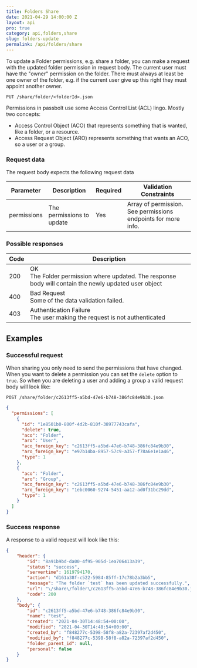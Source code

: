 ```yaml
---
title: Folders Share
date: 2021-04-29 14:00:00 Z
layout: api
pro: true
category: api,folders,share
slug: folders-update
permalink: /api/folders/share
---
```


To update a Folder permissions, e.g. share a folder, you can make a request with the updated folder permission in 
request body. The current user must have the "owner" permission on the folder. There must always at least be one 
owner of the folder, e.g. if the current user give up this right they must appoint another owner.

```
PUT /share/folder/<folderId>.json
```

Permissions in passbolt use some Access Control List (ACL) lingo. Mostly two concepts:
- Access Control Object (ACO) that represents something that is wanted, like a folder, or a resource.
- Access Request Object (ARO) represents something that wants an ACO, so a user or a group.

### Request data

The request body expects the following request data

<table class="table-parameters">
<thead>
    <tr>
        <th>Parameter</th>
        <th>Description</th>
        <th>Required</th>
        <th>Validation Constraints</th>
    </tr>
</thead>
<tbody>
    <tr>
        <td>permissions</td>
        <td>The permissions to update</td>
        <td>Yes</td>
        <td>Array of permission. See permissions endpoints for more info.</td>
    </tr>
</tbody>
</table>

### Possible responses

<table class="table-parameters">
<thead>
  <tr>
   <th>Code</th>
   <th>Description</th>
  </tr>
</thead>
<tbody>
  <tr>
   <td>200</td>
   <td>OK<br/>The Folder permission where updated. The response body will contain the newly updated user object</td>
  </tr>
  <tr>
   <td>400</td>
   <td>Bad Request<br/>Some of the data validation failed.</td>
  </tr>
  <tr>
   <td>403</td>
   <td>Authentication Failure<br/>The user making the request is not authenticated</td>
  </tr>
</tbody>
</table>

## Examples
### Successful request

When sharing you only need to send the permissions that have changed. When you want to delete a permission
you can set the `delete` option to `true`. So when you are deleting a user and adding a group a valid request 
body will look like:

```
POST /share/folder/c2613ff5-a5bd-47e6-b748-386fc84e9b30.json
```
```json
{
  "permissions": [
    {
      "id": "1e8501b0-800f-4d2b-810f-38977743cafa",
      "delete": true,
      "aco": "Folder",
      "aro": "User",
      "aco_foreign_key": "c2613ff5-a5bd-47e6-b748-386fc84e9b30",
      "aro_foreign_key": "e97b14ba-8957-57c9-a357-f78a6e1e1a46",
      "type": 1
    },
    {
      "aco": "Folder",
      "aro": "Group",
      "aco_foreign_key": "c2613ff5-a5bd-47e6-b748-386fc84e9b30",
      "aro_foreign_key": "1ebc0060-9274-5451-aa12-ad0f31bc29dd",
      "type": 1
    }
  ]
}
```

### Success  response

A response to a valid request will look like this:

```json
{
    "header": {
        "id": "8a91b9bd-da00-4f95-905d-1ea706413a39",
        "status": "success",
        "servertime": 1619794170,
        "action": "d161a38f-c522-5984-85ff-17c78b2a3bb5",
        "message": "The folder `test` has been updated successfully.",
        "url": "\/share\/folder\/c2613ff5-a5bd-47e6-b748-386fc84e9b30.json?api-version=v2",
        "code": 200
    },
    "body": {
        "id": "c2613ff5-a5bd-47e6-b748-386fc84e9b30",
        "name": "test",
        "created": "2021-04-30T14:48:54+00:00",
        "modified": "2021-04-30T14:48:54+00:00",
        "created_by": "f848277c-5398-58f8-a82a-72397af2d450",
        "modified_by": "f848277c-5398-58f8-a82a-72397af2d450",
        "folder_parent_id": null,
        "personal": false
    }
}
```
